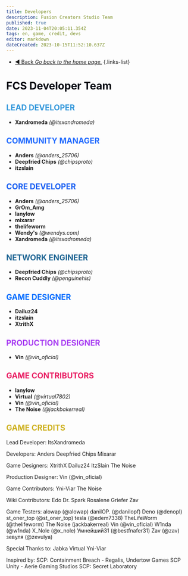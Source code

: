 ```yaml
---
title: Developers
description: Fusion Creators Studio Team
published: true
date: 2023-11-04T20:05:11.354Z
tags: en, game, credit, devs
editor: markdown
dateCreated: 2023-10-15T11:52:10.637Z
---
```


- [:arrow_backward: Back *Go back to the home page.*](/en/home#credits)
{.links-list}
# <font color="#050812">FCS Developer Team</font>
## <font color="#3498db">LEAD DEVELOPER</font>
- **Xandromeda** *(@itsxandromeda)*
## <font color="#256dff">COMMUNITY MANAGER</font>
- **Anders** *(@anders_25706)*
- **Deepfried Chips** *(@chipsproto)*
- **itzslain**
## <font color="#1c61f3">CORE DEVELOPER</font>
- **Anders** *(@anders_25706)*
- **GrOm_Amg**
- **lanylow**
- **mixarar**
- **thelifeworm**
- **Wendy's** *(@wendys.com)*
- **Xandromeda** *(@itsxadromeda)*
## <font color="#206694">NETWORK ENGINEER</font>
- **Deepfried Chips** *(@chipsproto)*
- **Recon Cuddly** *(@penguinehis)*
## <font color="#006dff">GAME DESIGNER</font>
- **Dailuz24**
- **itzslain**
- **XtrithX**
## <font color="#a940f2">PRODUCTION DESIGNER</font>
- **Vin** *(@vin_oficial)*
## <font color="#e91e63">GAME CONTRIBUTORS</font>
- **lanylow**
- **Virtual** *(@virtual7802)*
- **Vin** *(@vin_oficial)*
- **The Noise** *(@jackbakerreal)*
## <font color="#ceb120">GAME CREDITS</font>
Lead Developer:    ItsXandromeda

Developers:    Anders
                Deepfried Chips
                Mixarar

Game Designers:     XtrithX
                        Dailuz24
                        ItzSlain
                        The Noise

Production Designer:   Vin (@vin_oficial)

Game Contributors:     Yni-Viar
                            The Noise

Wiki Contributors:     Edo
                        Dr. Spark Rosalene
                        Griefer
                        Zav

Game Testers:    alowap (@alowap)
                    danilOP. (@danilopf)
                    Deno (@denopl)
                    st_oner_top (@st_oner_top)
                    tesla (@edem7338)
                    TheLifeWorm (@thelifeworm)
                    The Noise (jackbakerreal)
                    Vin (@vin_oficial)
                    W1nda (@w1nda)
                    X_Nole (@x_nole)
                    Умнейший31 (@bestfnafer31)
                    Zav (@zav)
                    зевуля (@zevulya)

Special Thanks to:     Jabka
                        Virtual
                        Yni-Viar

Inspired by:     SCP: Containment Breach - Regalis, Undertow Games
                SCP Unity - Aerie Gaming Studios
                SCP: Secret Laboratory